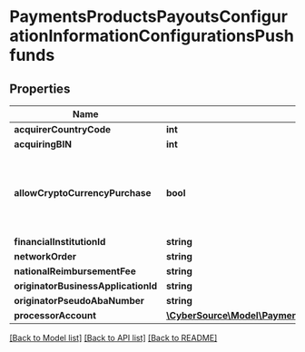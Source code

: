 # PaymentsProductsPayoutsConfigurationInformationConfigurationsPushfunds

## Properties
Name | Type | Description | Notes
------------ | ------------- | ------------- | -------------
**acquirerCountryCode** | **int** | TBD | 
**acquiringBIN** | **int** | TBD | 
**allowCryptoCurrencyPurchase** | **bool** | This configuration allows a transaction to be flagged for cryptocurrency funds transfer. | [optional] 
**financialInstitutionId** | **string** | TBD | [optional] 
**networkOrder** | **string** | TBD | [optional] 
**nationalReimbursementFee** | **string** | TBD | [optional] 
**originatorBusinessApplicationId** | **string** | TBD | 
**originatorPseudoAbaNumber** | **string** | TBD | [optional] 
**processorAccount** | [**\CyberSource\Model\PaymentsProductsPayoutsConfigurationInformationConfigurationsProcessorAccount[]**](PaymentsProductsPayoutsConfigurationInformationConfigurationsProcessorAccount.md) | TBD | 

[[Back to Model list]](../README.md#documentation-for-models) [[Back to API list]](../README.md#documentation-for-api-endpoints) [[Back to README]](../README.md)


